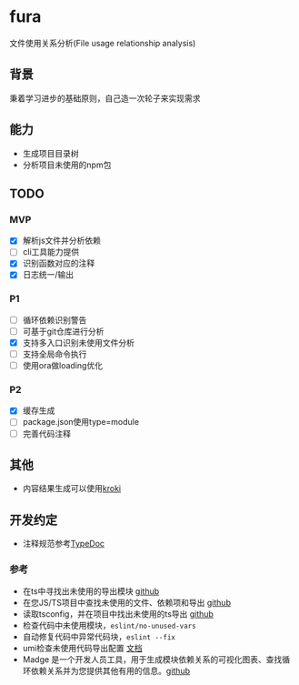 # fura

文件使用关系分析(File usage relationship analysis)

## 背景

秉着学习进步的基础原则，自己造一次轮子来实现需求

## 能力

- 生成项目目录树
- 分析项目未使用的npm包

## TODO

### MVP

- [x] 解析js文件并分析依赖
- [ ] cli工具能力提供
- [x] 识别函数对应的注释
- [x] 日志统一/输出

### P1

- [ ] 循环依赖识别警告
- [ ] 可基于git仓库进行分析
- [x] 支持多入口识别未使用文件分析
- [ ] 支持全局命令执行
- [ ] 使用ora做loading优化

### P2

- [x] 缓存生成
- [ ] package.json使用type=module
- [ ] 完善代码注释

## 其他

- 内容结果生成可以使用[kroki](https://kroki.io/)

## 开发约定

- 注释规范参考[TypeDoc](https://typedoc.org/)

### 参考

- 在ts中寻找出未使用的导出模块 [github](https://github.com/pzavolinsky/ts-unused-exports)
- 在您JS/TS项目中查找未使用的文件、依赖项和导出 [github](https://github.com/webpro/knip)
- 读取tsconfig，并在项目中找出未使用的ts导出 [github](https://github.com/nadeesha/ts-prune)
- 检查代码中未使用模块，`eslint/no-unused-vars`
- 自动修复代码中异常代码块，`eslint --fix`
- umi检查未使用代码导出配置 [文档](https://umijs.org/docs/api/config#deadcode)
- Madge 是一个开发人员工具，用于生成模块依赖关系的可视化图表、查找循环依赖关系并为您提供其他有用的信息。[github](https://github.com/pahen/madge)